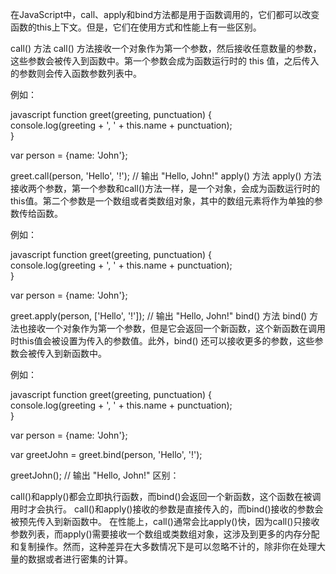 在JavaScript中，call、apply和bind方法都是用于函数调用的，它们都可以改变函数的this上下文。但是，它们在使用方式和性能上有一些区别。

call() 方法
call() 方法接收一个对象作为第一个参数，然后接收任意数量的参数，这些参数会被传入到函数中。第一个参数会成为函数运行时的 this 值，之后传入的参数则会传入函数参数列表中。

例如：

javascript
function greet(greeting, punctuation) {  
  console.log(greeting + ', ' + this.name + punctuation);  
}  
  
var person = {name: 'John'};  
  
greet.call(person, 'Hello', '!');  // 输出 "Hello, John!"
apply() 方法
apply() 方法接收两个参数，第一个参数和call()方法一样，是一个对象，会成为函数运行时的this值。第二个参数是一个数组或者类数组对象，其中的数组元素将作为单独的参数传给函数。

例如：

javascript
function greet(greeting, punctuation) {  
  console.log(greeting + ', ' + this.name + punctuation);  
}  
  
var person = {name: 'John'};  
  
greet.apply(person, ['Hello', '!']);  // 输出 "Hello, John!"
bind() 方法
bind() 方法也接收一个对象作为第一个参数，但是它会返回一个新函数，这个新函数在调用时this值会被设置为传入的参数值。此外，bind() 还可以接收更多的参数，这些参数会被传入到新函数中。

例如：

javascript
function greet(greeting, punctuation) {  
  console.log(greeting + ', ' + this.name + punctuation);  
}  
  
var person = {name: 'John'};  
  
var greetJohn = greet.bind(person, 'Hello', '!');  
  
greetJohn();  // 输出 "Hello, John!"
区别：

call()和apply()都会立即执行函数，而bind()会返回一个新函数，这个函数在被调用时才会执行。
call()和apply()接收的参数是直接传入的，而bind()接收的参数会被预先传入到新函数中。
在性能上，call()通常会比apply()快，因为call()只接收参数列表，而apply()需要接收一个数组或类数组对象，这涉及到更多的内存分配和复制操作。然而，这种差异在大多数情况下是可以忽略不计的，除非你在处理大量的数据或者进行密集的计算。